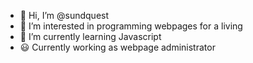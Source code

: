 - 👋 Hi, I’m @sundquest
- 👀 I’m interested in programming webpages for a living
- 🌱 I’m currently learning Javascript
- 😃 Currently working as webpage administrator 

<!---
sundquest/sundquest is a ✨ special ✨ repository because its `README.md` (this file) appears on your GitHub profile.
You can click the Preview link to take a look at your changes.
--->
